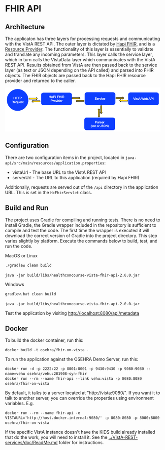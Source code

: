 # FHIR API #

## Architecture ##

The applicaton has three layers for processing requests and communicating with
the VistA REST API. The outer layer is dictated by [Hapi
FHIR](http://hapifhir.io/), and is a [Resource
Provider](http://hapifhir.io/doc_rest_server.html). The functionality of this
layer is essentially to validate and translate any incoming parameters. This
layer calls the service layer, which in turn calls the VistaData layer which
communicates with the VistA REST API. Results obtained from VistA are then
passed back to the service layer (as text or JSON depending on the API called)
and parsed into FHIR objects. The FHIR objects are passed back to the Hapi FHIR
resource provider and returned to the caller.

![Java API architecture](../images/java-architecture.png)

## Configuration ##
There are two configuration items in the project, located in `java-api/src/main/resources/application.properties`: 

* vistaUrl - The base URL to the VistA REST API
* serverUrl - The URL to this application (required by Hapi FHIR)

Additionally, requests are served out of the `/api` directory in the application URL. This is set in the `HcFhirServlet` class.

## Build and Run ##

The project uses Gradle for compiling and running tests. There is no need to
install Gradle, the Gradle wrapper included in the repository is sufficient to
compile and test the code. The first time the wrapper is executed it will
download the correct version of Gradle into the project directory. This step
varies slightly by platform. Execute the commands below to build, test, and run
the code.

MacOS or Linux
	
~~~~
./gradlew clean build

java -jar build/libs/healthconcourse-vista-fhir-api-2.0.0.jar
~~~~

Windows
	
~~~~
gradlew.bat clean build

java -jar build/libs/healthconcourse-vista-fhir-api-2.0.0.jar
~~~~

Test the application by visiting [http://localhost:8080/api/metadata](http://localhost:8080/api/metadata)

## Docker ##

To build the docker container, run this:

~~~~
docker build -t osehra/fhir-on-vista .
~~~~

To run the application against the OSEHRA Demo Server, run this:

~~~~
docker run -d -p 2222:22 -p 8001:8001 -p 9430:9430 -p 9080:9080 --name=vehu osehra/vehu:201908-syn-fhir
docker run --rm --name fhir-api --link vehu:vista -p 8080:8080 osehra/fhir-on-vista
~~~~

By default, it talks to a server located at "http://vista:9080/". If you want
it to talk to another server, you can override the properties using environment
variables. E.g.

~~~~
docker run --rm --name fhir-api -e VISTAURL='http://host.docker.internal:9080/' -p 8080:8080 -p 8000:8000 osehra/fhir-on-vista
~~~~

If the specific VistA instance doesn't have the KIDS build already installed
that do the work, you will need to install it. See the
[../VistA-REST-services/doc/ReadMe.md](../VistA-REST-services/) folder for instructions.
